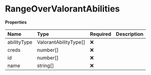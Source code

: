 # RangeOverValorantAbilities

**Properties**

| Name        | Type                  | Required | Description |
| :---------- | :-------------------- | :------- | :---------- |
| abilityType | ValorantAbilityType[] | ❌       |             |
| creds       | number[]              | ❌       |             |
| id          | number[]              | ❌       |             |
| name        | string[]              | ❌       |             |
